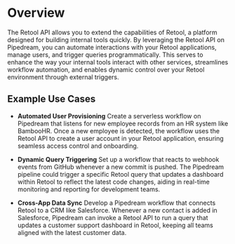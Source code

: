 # Overview

The Retool API allows you to extend the capabilities of Retool, a platform designed for building internal tools quickly. By leveraging the Retool API on Pipedream, you can automate interactions with your Retool applications, manage users, and trigger queries programmatically. This serves to enhance the way your internal tools interact with other services, streamlines workflow automation, and enables dynamic control over your Retool environment through external triggers.

## Example Use Cases

- **Automated User Provisioning**
  Create a serverless workflow on Pipedream that listens for new employee records from an HR system like BambooHR. Once a new employee is detected, the workflow uses the Retool API to create a user account in your Retool application, ensuring seamless access control and onboarding.

- **Dynamic Query Triggering**
  Set up a workflow that reacts to webhook events from GitHub whenever a new commit is pushed. The Pipedream pipeline could trigger a specific Retool query that updates a dashboard within Retool to reflect the latest code changes, aiding in real-time monitoring and reporting for development teams.

- **Cross-App Data Sync**
  Develop a Pipedream workflow that connects Retool to a CRM like Salesforce. Whenever a new contact is added in Salesforce, Pipedream can invoke a Retool API to run a query that updates a customer support dashboard in Retool, keeping all teams aligned with the latest customer data.
